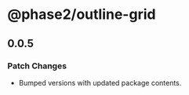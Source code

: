 # @phase2/outline-grid

## 0.0.5

### Patch Changes

- Bumped versions with updated package contents.
